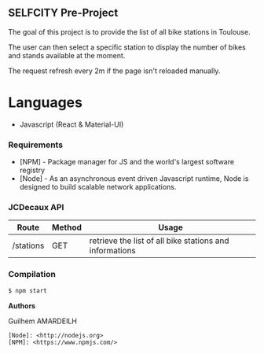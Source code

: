 ## SELFCITY Pre-Project

The goal of this project is to provide the list of all bike stations in Toulouse.

The user can then select a specific station to display the number of bikes and stands available at the moment.

The request refresh every 2m if the page isn't reloaded manually.

# Languages

- Javascript (React & Material-UI)

### Requirements

* [NPM] - Package manager for JS and the world's largest software registry
* [Node] - As an asynchronous event driven Javascript runtime, Node is designed to build scalable network applications.

### JCDecaux API

| Route | Method | Usage |
| ------ | ------ | ----- |
| /stations | GET | retrieve the list of all bike stations and informations |

### Compilation

```sh
$ npm start
```

**Authors**

Guilhem AMARDEILH

    [Node]: <http://nodejs.org>
    [NPM]: <https://www.npmjs.com/>
